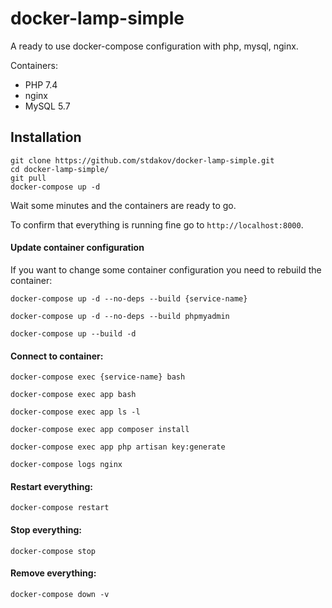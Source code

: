 # docker-lamp-simple

A ready to use docker-compose configuration with php, mysql, nginx.

Containers:

- PHP 7.4
- nginx
- MySQL 5.7

## Installation

```shell
git clone https://github.com/stdakov/docker-lamp-simple.git
cd docker-lamp-simple/
git pull
docker-compose up -d
```

Wait some minutes and the containers are ready to go.

To confirm that everything is running fine go to `http://localhost:8000`.

#### Update container configuration

If you want to change some container configuration you need to rebuild the container:

```shell
docker-compose up -d --no-deps --build {service-name}
```

```shell
docker-compose up -d --no-deps --build phpmyadmin
```

```shell
docker-compose up --build -d
```

#### Connect to container:

```shell
docker-compose exec {service-name} bash
```

```shell
docker-compose exec app bash
```

```shell
docker-compose exec app ls -l
```

```shell
docker-compose exec app composer install
```

```shell
docker-compose exec app php artisan key:generate
```

```shell
docker-compose logs nginx
```

#### Restart everything:

```shell
docker-compose restart
```

#### Stop everything:

```shell
docker-compose stop
```

#### Remove everything:

```shell
docker-compose down -v
```
